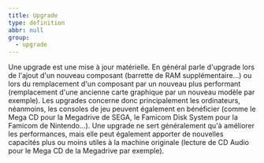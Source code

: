 ```yaml
---
title: Upgrade
type: definition
abbr: null
group:
  - upgrade
---
```

Une upgrade est une mise à jour matérielle. En général parle d'upgrade lors de l'ajout d'un nouveau composant (barrette de RAM supplémentaire...) ou lors du remplacement d'un composant par un nouveau plus performant (remplacement d'une ancienne carte graphique par un nouveau modèle par exemple). Les upgrades concerne donc principalement les ordinateurs, néanmoins, les consoles de jeu peuvent également en bénéficier (comme le Mega CD pour la Megadrive de SEGA, le Famicom Disk System pour la Famicom de Nintendo...). Une upgrade ne sert généralement qu'à améliorer les performances, mais elle peut également apporter de nouvelles capacités plus ou moins utiles à la machine originale (lecture de CD Audio pour le Mega CD de la Megadrive par exemple).
